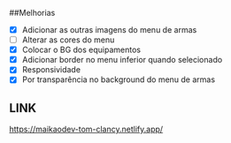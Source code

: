 ##Melhorias

- [x] Adicionar as outras imagens do menu de armas
- [ ] Alterar as cores do menu
- [x] Colocar o BG dos equipamentos
- [x] Adicionar border no menu inferior quando selecionado
- [x] Responsividade
- [x] Por transparência no background do menu de armas

## LINK

https://maikaodev-tom-clancy.netlify.app/
